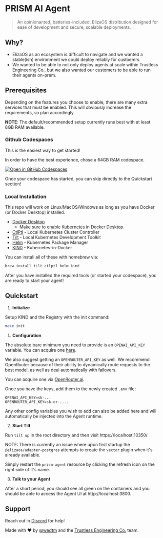 
# PRISM AI Agent

> An opinionanted, batteries-included, ElizaOS distribution designed for ease of development and secure, scalable deployments.

## Why?

* ElizaOS as an ecosystem is difficult to navigate and we wanted a stable(ish) environment we could deploy reliably for custoemrs.
* We wanted to be able to not only deploy agents at scale within Trustless Engineering Co., but we also wanted our customers to be able to run their agents on-prem.

## Prerequisites

Depending on the features you choose to enable, there are many extra services that must be enabled.
This will obviously increase the requirements, so plan accordingly.

**NOTE**: The default/recommended setup currently runs best with at least 8GB RAM available.

### Github Codespaces
This is the easiest way to get started!

In order to have the best experience, chose a 64GB RAM codespace.

[![Open in GitHub Codespaces](https://github.com/codespaces/badge.svg)](https://codespaces.new/prism-sh/prism-agent)

Once your codespace has started, you can skip directly to the Quickstart section!

### Local Installation

This repo will work on Linux/MacOS/Windows as long as you have Docker (or Docker Desktop) installed.

* [Docker Desktop](https://www.docker.com/products/docker-desktop/)
  * Make sure to enable [Kubernetes](https://docs.docker.com/desktop/features/kubernetes/) in Docker Desktop.
* [CtlPtl](https://github.com/tilt-dev/ctlptl) - Local Kubernetes Cluster Controller
* [Tilt](https://docs.tilt.dev/install.html) - Local Kubernetes Development Toolkit
* [Helm](https://helm.sh/docs/intro/install/) - Kubernetes Package Manager
* [KIND](https://kind.sigs.k8s.io/) - Kubernetes-in-Docker

You can install all of these with homebrew via:

```bash
brew install tilt ctlptl helm kind
```

After you have installed the required tools (or started your codespace), you are ready to start your agent!

## Quickstart

1. **Initialize**

  Setup KIND and the Registry with the init command:

  ```bash
  make init
  ```

1. **Configuration** 

  The absolute bare minimum you need to provide is an `OPENAI_API_KEY` variable.
  You can acquire one [here](https://platform.openai.com/docs/overview).


  We also suggest getting an `OPENROUTER_API_KEY` as well.
  We recommend OpenRouter because of their ability to dynamically route requests to the best model, as well as deal automatically with failovers.

  You can acquire one via [OpenRouter.ai](https://openrouter.ai/).

  Once you have the keys, add them to the newly created `.env` file:

  ```
  OPENAI_API_KEY=sk-...
  OPENROUTER_API_KEY=sk-or-....
  ```

  Any other config variables you wish to add can also be added here and will automatically be injected into the Agent runtime.

2. **Start Tilt**

  Run `tilt up` in the root directory and then visit https://localhost:10350/

NOTE: There is currently an issue where upon first startup the `@elizaos/adapter-postgres` attempts to create the `vector` plugin when it's already available.

Simply restart the `prism-agent` resource by clicking the refresh icon on the right side of it's name.

3. **Talk to your Agent**

  After a short period, you should see all green on the containers and you should be able to access the Agent UI at http://localhost:3800.


## Support

Reach out in [Discord](https://trustless.community) for help!

Made with ❤️ by [@wedtm](https://x.com/wedtm) and the [Trustless Engineering Co.](https://trustless.engineering/) team.
